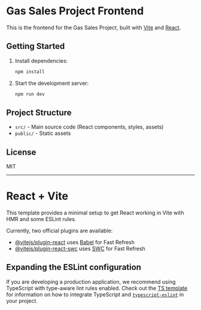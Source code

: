 # Gas Sales Project Frontend

This is the frontend for the Gas Sales Project, built with [Vite](https://vitejs.dev/) and [React](https://react.dev/).

## Getting Started

1. Install dependencies:
   ```bash
   npm install
   ```
2. Start the development server:
   ```bash
   npm run dev
   ```

## Project Structure
- `src/` - Main source code (React components, styles, assets)
- `public/` - Static assets

## License
MIT

---

# React + Vite

This template provides a minimal setup to get React working in Vite with HMR and some ESLint rules.

Currently, two official plugins are available:

- [@vitejs/plugin-react](https://github.com/vitejs/vite-plugin-react/blob/main/packages/plugin-react) uses [Babel](https://babeljs.io/) for Fast Refresh
- [@vitejs/plugin-react-swc](https://github.com/vitejs/vite-plugin-react/blob/main/packages/plugin-react-swc) uses [SWC](https://swc.rs/) for Fast Refresh

## Expanding the ESLint configuration

If you are developing a production application, we recommend using TypeScript with type-aware lint rules enabled. Check out the [TS template](https://github.com/vitejs/vite/tree/main/packages/create-vite/template-react-ts) for information on how to integrate TypeScript and [`typescript-eslint`](https://typescript-eslint.io) in your project.
